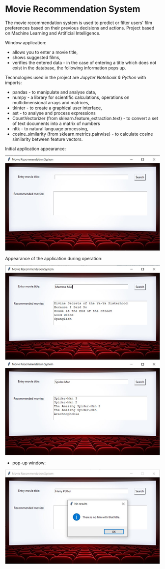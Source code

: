 # Movie Recommendation System

The movie recommendation system is used to predict or filter users' film preferences based on their previous decisions and actions. 
Project based on Machine Learning and Artificial Intelligence.
 
Window application:
- allows you to enter a movie title,
- shows suggested films,
- verifies the entered data - in the case of entering a title which does not exist in the database, the following information pops up.

Technologies used in the project are *Jupyter Notebook & Python* with imports:
- pandas - to manipulate and analyse data,
- numpy - a library for scientific calculations, operations on multidimensional arrays and matrices,
- tkinter - to create a graphical user interface,
- ast - to analyse and process expressions
- CountVectorizer (from sklearn.feature_extraction.text) - to convert a set of text documents into a matrix of numbers
- nltk - to natural language processing,
- cosine_similarity (from sklearn.metrics.pairwise) - to calculate cosine similarity between feature vectors.

Initial application appearance:

![1](https://github.com/weronikaabednarz/Movie-Recommendation-System/blob/main/images/empty_form.jpg)

Appearance of the application during operation:

![2](https://github.com/weronikaabednarz/Movie-Recommendation-System/blob/main/images/first_recommendation.jpg)
![3](https://github.com/weronikaabednarz/Movie-Recommendation-System/blob/main/images/second_recommendation.jpg)

- pop-up window:

![4](https://github.com/weronikaabednarz/Movie-Recommendation-System/blob/main/images/incorrect_input.jpg)

